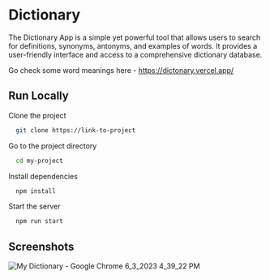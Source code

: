 
# Dictionary 

The Dictionary App is a simple yet powerful tool that allows users to search for definitions, synonyms, antonyms, and examples of words. It provides a user-friendly interface and access to a comprehensive dictionary database.

Go check some word meanings here - https://dictonary.vercel.app/
## Run Locally

Clone the project

```bash
  git clone https://link-to-project
```

Go to the project directory

```bash
  cd my-project
```

Install dependencies

```bash
  npm install
```

Start the server

```bash
  npm run start
```


## Screenshots

![My Dictionary - Google Chrome 6_3_2023 4_39_22 PM](https://github.com/samriddhipuranik/Dictonary/assets/69351209/3f64888b-fc70-4079-a5af-954464b64027)

